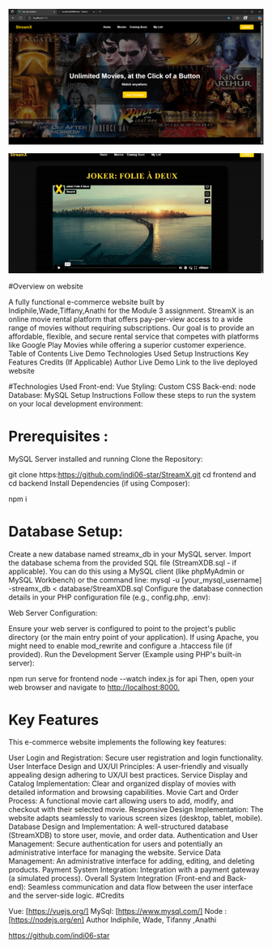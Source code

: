 ![image broken](https://github.com/indi06-star/Images/blob/11cc858bf8cd4e4dbcd67b90e06cd9ea5b9462a5/Screenshot%202025-04-09%20114812.png)

![image broken](https://github.com/indi06-star/Images/blob/af13e05cd872032d2f770ad45def4945229f9e53/Cart-ezgif.com-video-to-gif-converter%20(1).gif)

#Overview on website

A fully functional e-commerce website built by Indiphile,Wade,Tiffany,Anathi for the Module 3 assignment. StreamX is an online movie rental platform that offers pay-per-view access to a wide range of movies without requiring subscriptions. Our goal is to provide an affordable, flexible, and secure rental service that competes with platforms like Google Play Movies while offering a superior customer experience.
Table of Contents
Live Demo
Technologies Used
Setup Instructions
Key Features
Credits (If Applicable)
Author
Live Demo
Link to the live deployed website

#Technologies Used
Front-end: Vue
Styling: Custom CSS
Back-end: node
Database: MySQL
Setup Instructions
Follow these steps to run the system on your local development environment:

# **Prerequisites** :

MySQL Server installed and running
Clone the Repository:

git clone https:https://github.com/indi06-star/StreamX.git
cd frontend and 
cd backend
Install Dependencies (if using Composer):

npm i
# **Database Setup**:

Create a new database named streamx_db in your MySQL server.
Import the database schema from the provided SQL file (StreamXDB.sql - if applicable). You can do this using a MySQL client (like phpMyAdmin or MySQL Workbench) or the command line:
mysql -u [your_mysql_username] -streamx_db < database/StreamXDB.sql
Configure the database connection details in your PHP configuration file (e.g., config.php, .env):
<?php
// Example configuration
define('DB_HOST', 'localhost');
define('DB_USER', 'your_db_user');
define('DB_PASS', 'your_db_password');
define('DB_NAME', 'streamx_db');
?>
Web Server Configuration:

Ensure your web server is configured to point to the project's public directory (or the main entry point of your application).
If using Apache, you might need to enable mod_rewrite and configure a .htaccess file (if provided).
Run the Development Server (Example using PHP's built-in server):

npm run serve for frontend
node --watch index.js for api 
Then, open your web browser and navigate to [http://localhost:8000.](http://localhost:8080/)

# **Key Features**
This e-commerce website implements the following key features:

User Login and Registration: Secure user registration and login functionality.
User Interface Design and UX/UI Principles: A user-friendly and visually appealing design adhering to UX/UI best practices.
Service Display and Catalog Implementation: Clear and organized display of movies with detailed information and browsing capabilities.
Movie Cart and Order Process: A functional movie cart allowing users to add, modify, and checkout with their selected movie.
Responsive Design Implementation: The website adapts seamlessly to various screen sizes (desktop, tablet, mobile).
Database Design and Implementation: A well-structured database (StreamXDB) to store user, movie, and order data.
Authentication and User Management: Secure authentication for users and potentially an administrative interface for managing the website.
Service Data Management: An administrative interface for adding, editing, and deleting products.
Payment System Integration: Integration with a payment gateway (a simulated process).
Overall System Integration (Front-end and Back-end): Seamless communication and data flow between the user interface and the server-side logic.
#Credits 

Vue: [https://vuejs.org/]
MySql: [https://www.mysql.com/]
Node : [https://nodejs.org/en]
Author
Indiphile, Wade, Tifanny ,Anathi

https://github.com/indi06-star
